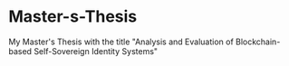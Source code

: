 # Master-s-Thesis
My Master's Thesis with the title "Analysis and Evaluation of Blockchain-based Self-Sovereign Identity Systems"
